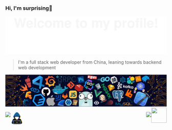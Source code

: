 ### Hi, I'm surprising👋

![](assets/Bottom_up.svg)

>I'm a full stack web developer from China, leaning towards backend web development

<!--   my-header-img -->
![](./src/header_.png)
<a href="https://www.python.org/"><img src="https://upload.wikimedia.org/wikipedia/commons/c/c3/Python-logo-notext.svg" align="right" height="48" width="48" ></a>



<!--   my-skils -->
<img src = "https://github.com/0xAbdulKhalid/0xAbdulKhalid/raw/main/assets/mdImages/about_me.gif" width = 40px>

<img align="left" src="https://github-readme-stats.vercel.app/api?username=xiaonan-37021&show_icons=true&theme=react&title_color=blue&count_private=true" />

<img align="right" src="https://github-readme-stats.vercel.app/api/top-langs/?username=xiaonan-37021&layout=compact" />
